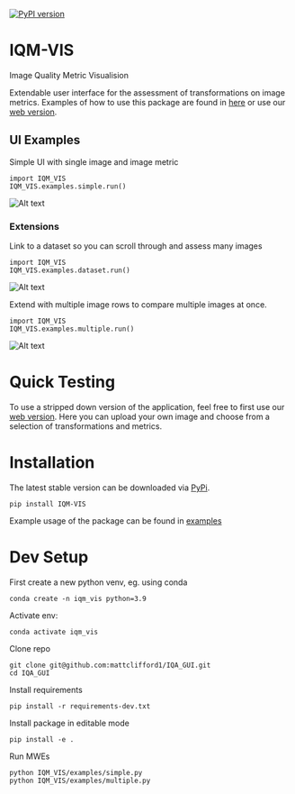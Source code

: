 [![PyPI version](https://badge.fury.io/py/IQM-VIS.svg)](https://badge.fury.io/py/IQM-VIS)

# IQM-VIS
Image Quality Metric Visualision

Extendable user interface for the assessment of transformations on image metrics. Examples of how to use this package are found in [here](https://github.com/mattclifford1/IQM-VIS/tree/main/IQM_VIS/examples) or use our [web version](https://huggingface.co/spaces/mattclifford1/IQM-VIS).

## UI Examples
Simple UI with single image and image metric
```
import IQM_VIS
IQM_VIS.examples.simple.run()
```
![Alt text](https://github.com/mattclifford1/IQM-VIS/blob/main/pics/ui-simple.png?raw=true "Simple UI")

### Extensions
Link to a dataset so you can scroll through and assess many images
```
import IQM_VIS
IQM_VIS.examples.dataset.run()
```
![Alt text](https://github.com/mattclifford1/IQM-VIS/blob/main/pics/ui-dataset.png?raw=true "Dataset UI")

Extend with multiple image rows to compare multiple images at once.
```
import IQM_VIS
IQM_VIS.examples.multiple.run()
```
![Alt text](https://github.com/mattclifford1/IQM-VIS/blob/main/pics/ui-multi.png?raw=true "Multi UI")

# Quick Testing
To use a stripped down version of the application, feel free to first use our [web version](https://huggingface.co/spaces/mattclifford1/IQM-VIS). Here you can upload your own image and choose from a selection of transformations and metrics.

# Installation
The latest stable version can be downloaded via [PyPi](https://pypi.org/project/IQM-VIS).
```
pip install IQM-VIS
```
Example usage of the package can be found in [examples](https://github.com/mattclifford1/IQM-VIS/tree/main/IQM_VIS/examples)

# Dev Setup
First create a new python venv, eg. using conda
```
conda create -n iqm_vis python=3.9
```
Activate env:
```
conda activate iqm_vis
```
Clone repo
```
git clone git@github.com:mattclifford1/IQA_GUI.git
cd IQA_GUI
```
Install requirements
```
pip install -r requirements-dev.txt
```
Install package in editable mode
```
pip install -e .
```
Run MWEs
```
python IQM_VIS/examples/simple.py
python IQM_VIS/examples/multiple.py
```
